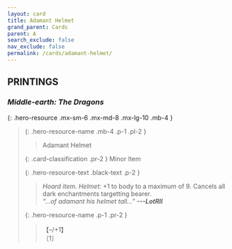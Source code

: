 ```yaml
---
layout: card
title: Adamant Helmet
grand_parent: Cards
parent: A
search_exclude: false
nav_exclude: false
permalink: /cards/adamant-helmet/
---
```


## PRINTINGS


### _Middle-earth: The Dragons_

{: .hero-resource .mx-sm-6 .mx-md-8 .mx-lg-10 .mb-4 }
> {: .hero-resource-name .mb-4 .p-1 .pl-2 }
> > <div class="card-mp"></div>
> > <div class="card-name">Adamant Helmet</div>
>
> {: .card-classification .pr-2 }
> Minor Item
>
> {: .hero-resource-text .black-text .p-2 }
> > _Hoard item._ _Helmet:_ +1 to body to a maximum of 9. Cancels all dark enchantments targetting bearer. <br>_“...of adamant his helmet tall...”_ ***---&#65279;LotRII*** 
> 
> {: .hero-resource-name .p-1 .pr-2 }
> > <div class="card-shield">【&ndash;/+1】</div>
> > <div class="card-corruption">〔1〕</div>
